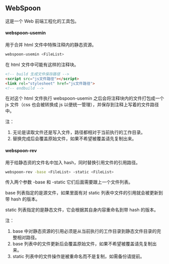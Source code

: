 ## WebSpoon

这是一个 Web 前端工程化的工具包。


#### webspoon-usemin

用于合并 html 文件中特殊注释内的静态资源。

```bash
webspoon-usemin <FileList>
```

在 html 文件中可能有这样的注释块。

```html
<!-- build 生成文件保存路径 -->
<script src="js文件路径"></script>
<link rel="stylesheet" href="js文件路径">
<!-- endbuild -->
```

在对这个 html 文件执行 webspoon-usemin 之后会将注释块内的文件打包成一个 js 文件（css 也会被转换成 js 以便统一管理），并保存到注释上写着的文件路径中。

注：
  1. 无论是读取文件还是写入文件，路径都相对于当前执行的工作目录。
  2. 替换完成后会覆盖原始文件，如果不希望被覆盖请先复制出来。



#### webspoon-rev

用于给静态资的文件名中加入 hash，同时替换引用文件的引用路径。

```bash
webspoon-rev -base <FileList> -static <FileList>
```

传入两个参数 -base 和 -static 它们后面需要跟上一个文件列表。

base 列表指定的是源文件，如果里面有对 static 列表中文件的引用就会被更新到带 hash 的版本。

static 列表指定的是静态文件，它会根据其自身内容重命名到带 hash 的版本。

注：
  1. base 中对静态资源的引用必须是从当前执行的工作目录到静态文件目录的完整相对路径。
  2. base 列表中的文件更新后会覆盖原始文件，如果不希望被覆盖请先复制出来。
  3. static 列表中的文件操作是被重命名而不是复制，如需备份请提前。



